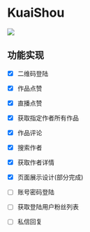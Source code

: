 # KuaiShou

![](https://github.com/Apuyuseng/KuaiShou/blob/master/videos-2.gif)


## 功能实现

+[x] 二维码登陆
+[x] 作品点赞
+[x] 直播点赞
+[x] 获取指定作者所有作品
+[x] 作品评论
+[x] 搜索作者
+[x] 获取作者详情
+[x] 页面展示设计(部分完成)
+[ ] 账号密码登陆
+[ ] 获取登陆用户粉丝列表
+[ ] 私信回复


